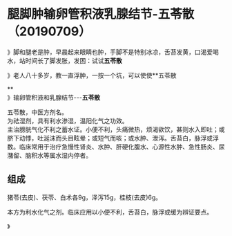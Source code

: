 # 腿脚肿输卵管积液乳腺结节-五苓散（20190709）

》脚和腿老是肿，早晨起来眼睛也肿，手脚不是特别冰凉，舌苔发黄，口渴爱喝水，站时间长了脚发胀，发困：试试**五苓散**

》老人八十多岁，教一直浮肿，一按一个坑，可以使使**五苓散

**<br />》输卵管积液和乳腺结节---**五苓散**


五苓散，中医方剂名。<br />为祛湿剂，具有利水渗湿，温阳化气之功效。<br />主治膀胱气化不利之蓄水证。小便不利，头痛微热，烦渴欲饮，甚则水入即吐；或脐下动悸，吐涎沫而头目眩晕；或短气而咳；或水肿、泄泻。舌苔白，脉浮或浮数。临床常用于治疗急慢性肾炎、水肿、肝硬化腹水、心源性水肿、急性肠炎、尿潴留、脑积水等属水湿内停者。


<a name="cTwZP"></a>
## 组成
猪苓(去皮)、茯苓、白术各9g，泽泻15g，桂枝(去皮)6g。

本方为利水化气之剂。临床应用以小便不利，舌苔白，脉浮或缓为辨证要点。

》

